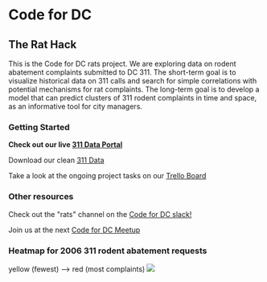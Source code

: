 # Code for DC

## The Rat Hack

This is the Code for DC rats project. We are exploring data on rodent abatement complaints submitted to DC 311. The short-term goal is to visualize historical data on 311 calls and search for simple correlations with potential mechanisms for rat complaints. The long-term goal is to develop a model that can predict clusters of 311 rodent complaints in time and space, as an informative tool for city managers.

### Getting Started
**Check out our live [311 Data Portal](http://dc311portal.codefordc.org/)**

Download our clean [311 Data](https://www.dropbox.com/sh/4j7q53lltasez3h/AACTJgmlkmKE9zlPp1ndYu9Va?dl=0)

Take a look at the ongoing project tasks on our [Trello Board](https://trello.com/b/1u5zLyEJ/code-for-dc-rats)


### Other resources
Check out the "rats" channel on the [Code for DC slack!](https://codefordc.org/joinslack)

Join us at the next [Code for DC Meetup](https://www.meetup.com/Code-for-DC/)

### Heatmap for 2006 311 rodent abatement requests 
yellow (fewest) --> red (most complaints)
![](images/allrecords311censusTract.png?raw=true) 
